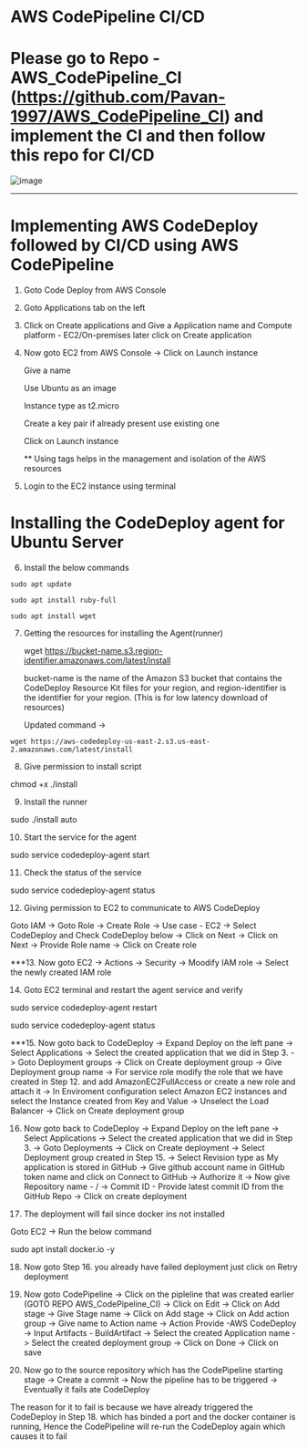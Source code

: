 # AWS CodePipeline CI/CD

# Please go to Repo - AWS_CodePipeline_CI (https://github.com/Pavan-1997/AWS_CodePipeline_CI) and implement the CI and then follow this repo for CI/CD

![image](https://github.com/Pavan-1997/AWS_CodePipeline_CI_CD/assets/32020205/942175aa-ec47-4d81-b12e-1bef26f3a270)

---

# Implementing AWS CodeDeploy followed by CI/CD using AWS CodePipeline

1. Goto Code Deploy from AWS Console


2. Goto Applications tab on the left


3. Click on Create applications and Give a Application name and Compute platform - EC2/On-premises later click on Create application


4. Now goto EC2 from AWS Console -> Click on Launch instance

    Give a name 
    
    Use Ubuntu as an image
    
    Instance type as t2.micro
    
    Create a key pair if already present use existing one
    
    Click on Launch instance
    
   ** Using tags helps in the management and isolation of the AWS resources


5. Login to the EC2 instance using terminal


# Installing the CodeDeploy agent for Ubuntu Server


6. Install the below commands
```
sudo apt update
```
```
sudo apt install ruby-full
```
```
sudo apt install wget
```

7. Getting the resources for installing the Agent(runner)

    wget https://bucket-name.s3.region-identifier.amazonaws.com/latest/install
    
    bucket-name is the name of the Amazon S3 bucket that contains the CodeDeploy Resource Kit files for your region, and region-identifier is the identifier for your region. (This is for low latency download of resources)

     Updated command ->
```
wget https://aws-codedeploy-us-east-2.s3.us-east-2.amazonaws.com/latest/install
```

8. Give permission to install script 

chmod +x ./install


9. Install the runner

sudo ./install auto


10. Start the service for the agent

sudo service codedeploy-agent start


11. Check the status of the service 

sudo service codedeploy-agent status


12. Giving permission to EC2 to communicate to AWS CodeDeploy

Goto IAM -> Goto Role -> Create Role -> Use case - EC2 -> Select CodeDeploy and Check CodeDeploy below -> Click on Next -> Click on Next -> Provide Role name -> Click on Create role


***13. Now goto EC2 -> Actions -> Security -> Moodify IAM role -> Select the newly created IAM role 


14. Goto EC2 terminal and restart the agent service and verify

sudo service codedeploy-agent restart

sudo service codedeploy-agent status


***15. Now goto back to CodeDeploy -> Expand Deploy on the left pane -> Select Applications -> Select the created application that we did in Step 3. -> Goto Deployment groups -> Click on Create deployment group -> Give Deployment group name -> For service role modify the role that we have created in Step 12. and add AmazonEC2FullAccess or create a new role and attach it ->  In Enviroment configuration select Amazon EC2 instances and select the Instance created from Key and Value -> Unselect the Load Balancer -> Click on Create deployment group 


16. Now goto back to CodeDeploy -> Expand Deploy on the left pane -> Select Applications -> Select the created application that we did in Step 3. -> Goto Deployments -> Click on Create deployment -> Select Deployment group created in Step 15. -> Select Revision type as My application is stored in GitHub -> Give github account name in GitHub token name and click on Connect to GitHub -> Authorize it -> Now give Repository name - <GithubUserName>/<RepoName> -> Commit ID - Provide latest commit ID from the GitHub Repo -> Click on create deployment


17. The deployment will fail since docker ins not installed

Goto EC2 -> Run the below command

sudo apt install docker.io -y


18. Now goto Step 16. you already have failed deployment just click on Retry deployment


19. Now goto CodePipeline -> Click on the pipleline that was created earlier (GOTO REPO AWS_CodePipeline_CI) -> Click on Edit -> Click on Add stage -> Give Stage name -> Click on Add stage -> Click on Add action group -> Give name to Action name -> Action Provide -AWS CodeDeploy -> Input Artifacts - BuildArtifact -> Select the created Application name -> Select the created deployment group -> Click on Done -> Click on save


20. Now go to the source repository which has the CodePipeline starting stage -> Create a commit -> Now the pipeline has to be triggered -> Eventually it fails ate CodeDeploy

The reason for it to fail is because we have already triggered the CodeDeploy in Step 18. which has binded a port and the docker container is running, Hence the CodePipeline will re-run the CodeDeploy again which causes it to fail

